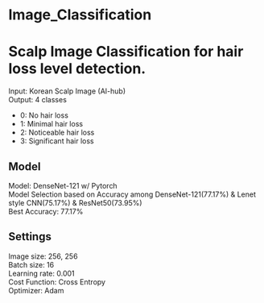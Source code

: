# Image_Classification  
# Scalp Image Classification for hair loss level detection.   
Input: Korean Scalp Image (AI-hub)  
Output: 4 classes  
- 0: No hair loss  
- 1: Minimal hair loss  
- 2: Noticeable hair loss  
- 3: Significant hair loss  

## Model  
Model: DenseNet-121 w/ Pytorch  
Model Selection based on Accuracy among DenseNet-121(77.17%) & Lenet style CNN(75.17%) & ResNet50(73.95%)  
Best Accuracy: 77.17%  

## Settings  
Image size: 256, 256  
Batch size: 16  
Learning rate: 0.001  
Cost Function: Cross Entropy  
Optimizer: Adam  

